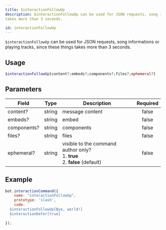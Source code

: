 ```yaml
---
title: $interactionFollowUp
description: $interactionFollowUp can be used for JSON requests, song informations or playing tracks, since these things
takes more than 3 seconds.

id: interactionFollowUp
---
```


`$interactionFollowUp` can be used for JSON requests, song informations or playing tracks, since these things takes more
than 3 seconds.

## Usage

```php
$interactionFollowUp[content?;embeds?;components?;files?;ephemeral?]
```

## Parameters

| Field       | Type   | Description                                                                          | Required |
|-------------|--------|--------------------------------------------------------------------------------------|:--------:|
| content?    | string | message content                                                                      |  false   |
| embeds?     | string | embed                                                                                |  false   |
| components? | string | components                                                                           |  false   |
| files?      | string | files                                                                                |  false   |
| ephemeral?  | string | visible to the command author only? <br /> 1. **true** <br /> 2. **false** (default) |  false   |

## Example

```javascript
bot.interactionCommand({
    name: "interactionFollowUp",
    prototype: 'slash',
    code: `
  $interactionFollowUp[Bye, world!]
  $interactionDefer[true]
  `
});
```
